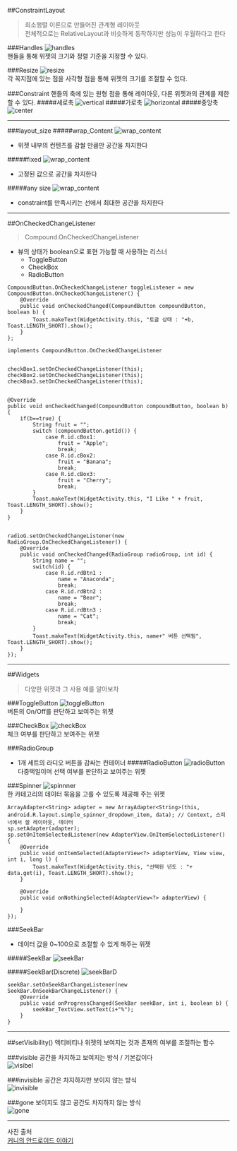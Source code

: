 ##ConstraintLayout
>희소행렬 이론으로 만들어진 관계형 레이아웃  
>전체적으로는 RelativeLayout과 비슷하게 동작하지만 성능이 우월하다고 한다

###Handles
![handles](https://github.com/Ekutz/Fast_Campus_JS/blob/master/170125/imgs/handles.png?raw=true)  
핸들을 통해 위젯의 크기와 정렬 기준을 지정할 수 있다.

###Resize
![resize](https://github.com/Ekutz/Fast_Campus_JS/blob/master/170125/imgs/resize_handle.gif?raw=true)  
각 꼭지점에 있는 점을 사각형 점을 통해 위젯의 크기를 조절할 수 있다.

###Constraint
핸들의 축에 있는 원형 점을 통해 레이아웃, 다른 위젯과의 관계를 제한할 수 있다.
#####세로축
![vertical](https://github.com/Ekutz/Fast_Campus_JS/blob/master/170125/imgs/constraint_handle_vertical.gif?raw=true)
#####가로축
![horizontal](https://github.com/Ekutz/Fast_Campus_JS/blob/master/170125/imgs/constraint_handle_horizontal.gif?raw=true)
#####중앙축
![center](https://github.com/Ekutz/Fast_Campus_JS/blob/master/170125/imgs/constraint_handle_center.gif?raw=true)

---

###layout_size
#####wrap_Content
![wrap_content](https://github.com/Ekutz/Fast_Campus_JS/blob/master/170125/imgs/size_wrap_content.png?raw=true)
- 위젯 내부의 컨텐츠를 감쌀 만큼만 공간을 차지한다

#####fixed
![wrap_content](https://github.com/Ekutz/Fast_Campus_JS/blob/master/170125/imgs/size_fixed.png?raw=true)
- 고정된 값으로 공간을 차지한다

#####any size
![wrap_content](https://github.com/Ekutz/Fast_Campus_JS/blob/master/170125/imgs/size_any_size.png?raw=true)
- constraint를 만족시키는 선에서 최대한 공간을 차지한다

---

##OnCheckedChangeListener
> Compound.OnCheckedChangeListener

- 뷰의 상태가 boolean으로 표현 가능할 때 사용하는 리스너
	- ToggleButton
	- CheckBox
	- RadioButton

```
CompoundButton.OnCheckedChangeListener toggleListener = new CompoundButton.OnCheckedChangeListener() {
    @Override
    public void onCheckedChanged(CompoundButton compoundButton, boolean b) {
        Toast.makeText(WidgetActivity.this, "토글 상태 : "+b, Toast.LENGTH_SHORT).show();
    }
};
```
```
implements CompoundButton.OnCheckedChangeListener


checkBox1.setOnCheckedChangeListener(this);
checkBox2.setOnCheckedChangeListener(this);
checkBox3.setOnCheckedChangeListener(this);


@Override
public void onCheckedChanged(CompoundButton compoundButton, boolean b) {
    if(b==true) {
        String fruit = "";
        switch (compoundButton.getId()) {
            case R.id.cBox1:
                fruit = "Apple";
                break;
            case R.id.cBox2:
                fruit = "Banana";
                break;
            case R.id.cBox3:
                fruit = "Cherry";
                break;
        }
        Toast.makeText(WidgetActivity.this, "I Like " + fruit, Toast.LENGTH_SHORT).show();
    }
}


```
```
radioG.setOnCheckedChangeListener(new RadioGroup.OnCheckedChangeListener() {
    @Override
    public void onCheckedChanged(RadioGroup radioGroup, int id) {
        String name = "";
        switch(id) {
            case R.id.rdBtn1 :
                name = "Anaconda";
                break;
            case R.id.rdBtn2 :
                name = "Bear";
                break;
            case R.id.rdBtn3 :
                name = "Cat";
                break;
        }
        Toast.makeText(WidgetActivity.this, name+" 버튼 선택됨", Toast.LENGTH_SHORT).show();
    }
});
```
---

##Widgets
> 다양한 위젯과 그 사용 예를 알아보자

###ToggleButton
![toggleButton](https://github.com/Ekutz/Fast_Campus_JS/blob/master/170125/imgs/toggleBtn.png?raw=true)  
버튼의 On/Off를 판단하고 보여주는 위젯

###CheckBox
![checkBox](https://github.com/Ekutz/Fast_Campus_JS/blob/master/170125/imgs/checkBox.png?raw=true)  
체크 여부를 판단하고 보여주는 위젯

###RadioGroup
- 1개 세트의 라디오 버튼을 감싸는 컨테이너
#####RadioButton
![radioButton](https://github.com/Ekutz/Fast_Campus_JS/blob/master/170125/imgs/radio.png?raw=true)  
다중택일이며 선택 여부를 판단하고 보여주는 위젯

###Spinner
![spinnner](https://github.com/Ekutz/Fast_Campus_JS/blob/master/170125/imgs/spinner.png?raw=true)  
한 카테고리의 데이터 묶음을 고를 수 있도록 제공해 주는 위젯

```
ArrayAdapter<String> adapter = new ArrayAdapter<String>(this, android.R.layout.simple_spinner_dropdown_item, data); // Context, 스피너에서 쓸 레이아웃, 데이터
sp.setAdapter(adapter);
sp.setOnItemSelectedListener(new AdapterView.OnItemSelectedListener() {
    @Override
    public void onItemSelected(AdapterView<?> adapterView, View view, int i, long l) {
        Toast.makeText(WidgetActivity.this, "선택된 년도 : "+ data.get(i), Toast.LENGTH_SHORT).show();
    }

    @Override
    public void onNothingSelected(AdapterView<?> adapterView) {

    }
});
```

###SeekBar
- 데이터 값을 0~100으로 조절할 수 있게 해주는 위젯

#####SeekBar
![seekBar](https://github.com/Ekutz/Fast_Campus_JS/blob/master/170125/imgs/seekbar.png?raw=true) 

#####SeekBar(Discrete)
![seekBarD](https://github.com/Ekutz/Fast_Campus_JS/blob/master/170125/imgs/seekbarD.png?raw=true) 

```
seekBar.setOnSeekBarChangeListener(new SeekBar.OnSeekBarChangeListener() {
    @Override
    public void onProgressChanged(SeekBar seekBar, int i, boolean b) {
        seekBar_TextView.setText(i+"%");
    }
}
```

---

##setVisibility()
액티비티나 위젯의 보여지는 것과 존재의 여부를 조절하는 함수

###visible
공간을 차지하고 보여지는 방식 / 기본값이다  
![visibel](https://github.com/Ekutz/Fast_Campus_JS/blob/master/170125/imgs/visible.png?raw=true) 

###invisible
공간은 차지하지만 보이지 않는 방식  
![invisible](https://github.com/Ekutz/Fast_Campus_JS/blob/master/170125/imgs/invisible.png?raw=true) 

###gone
보이지도 않고 공간도 차지하지 않는 방식  
![gone](https://github.com/Ekutz/Fast_Campus_JS/blob/master/170125/imgs/gone.png?raw=true) 

---

사진 출처  
[커니의 안드로이드 이야기](http://kunny.github.io/)